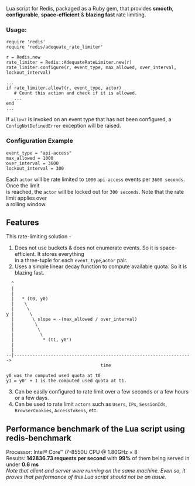 Lua script for Redis, packaged as a Ruby gem, that provides **smooth**, **configurable**, **space-efficient** & **blazing fast** rate limiting. 


### Usage:
  
    require 'redis'
    require 'redis/adequate_rate_limiter'
   
    r = Redis.new
    rate_limiter = Redis::AdequateRateLimiter.new(r)
    rate_limiter.configure(r, event_type, max_allowed, over_interval, lockout_interval)
   
    ...
    if rate_limiter.allow?(r, event_type, actor)
       # Count this action and check if it is allowed.
       ...
    end
    ...
   
   
If `allow?` is invoked on an event type that has not been configured, a `ConfigNotDefinedError` exception will be raised.


                                                                                                     
### Configuration Example
```
event_type = "api-access"                                                                                 
max_allowed = 1000
over_interval = 3600
lockout_interval = 300                                                                   
```
Each `actor` will be rate limited to `1000` `api-access` events per `3600 seconds`. Once the limit   
is reached, the `actor` will be locked out for `300 seconds`. Note that the rate limit applies over  
a rolling window.                                                                                   
                             
 
 
## Features                                                                                                     
This rate-limiting solution -                                                                        
1. Does not use buckets & does not enumerate events. So it is space-efficient. It stores everything  
in a three-tuple for each `event_type`,`actor` pair.                                                      
2. Uses a simple linear decay function to compute available quota. So it is blazing fast.      
```
  ^
  |
  |
  |   * (t0, y0)
  |    \
  |     \
y |      \
  |       \ slope = -(max_allowed / over_interval)
  |        \
  |         \
  |          \
  |           * (t1, y0')
  |
  |
--|-------------------------------------------------------------------->
                                    time
 
y0 was the computed used quota at t0
y1 = y0' + 1 is the computed used quota at t1.

```
3. Can be easily configured to rate limit over a few seconds or a few hours or a few days. 
4. Can be used to rate limit `actors` such as `Users`, `IPs`, `SessionIds`, `BrowserCookies`, `AccessTokens`, etc.            
                      
                                                                                                     
## Performance benchmark of the Lua script using redis-benchmark                                                                                         
Processor: Intel® Core™ i7-8550U CPU @ 1.80GHz × 8                                     
Results: **142836.73 requests per second** with **99%** of them being served in under **0.6 ms**                     
_Note that client and server were running on the same machine. Even so, it proves that performance of this Lua script should not be an issue._                                               
